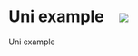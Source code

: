# Uni example &nbsp;&nbsp;&nbsp;<a href="https://staging-preview-407--vendia-app.netlify.app/create?repo=https://github.com/DavidTron5000/explorer-demo"><img src="https://user-images.githubusercontent.com/35479789/161576749-eb7bdab2-2e57-4fa9-a9ab-7e9642ac77aa.svg"></a>


Uni example
